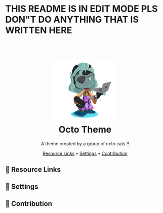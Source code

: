 # THIS README IS IN EDIT MODE PLS DON"T DO ANYTHING THAT IS WRITTEN HERE

<h1 align="center">
  <br>
  <a href="https://github.com/uzukidev/octo-theme"><img src="./images/logo.png" height="200" alt="Octo Theme"></a>
  <br>
  Octo Theme
  <br>
</h1>

<p align="center">A theme created by a group of octo cats !!</p>

<p align="center">
  <a href="#-resource-links">Resource Links</a>
  •
  <a href="#-settings">Settings</a>
  •
  <a href="#-contribution">Contribution</a>
</p>

## 🔗 Resource Links

## 📐 Settings

## 🤝 Contribution
